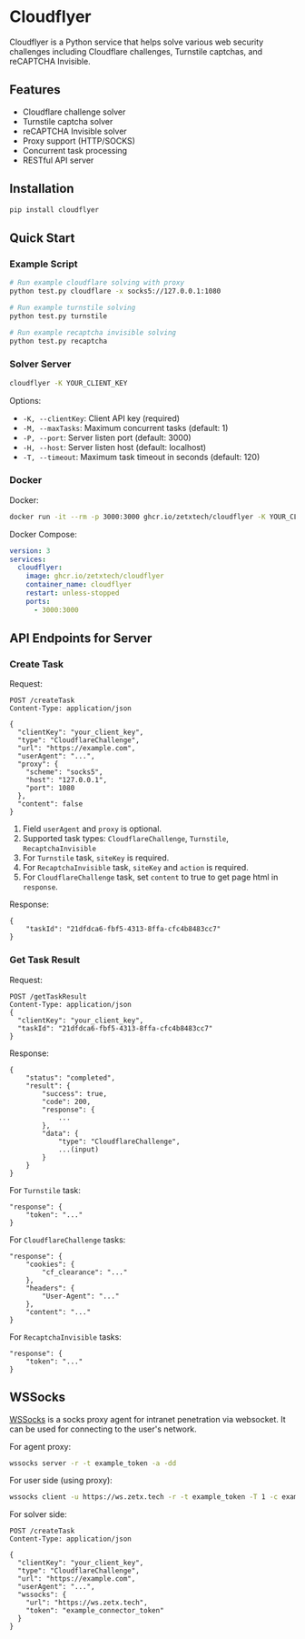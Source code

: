 # Cloudflyer

Cloudflyer is a Python service that helps solve various web security challenges including Cloudflare challenges, Turnstile captchas, and reCAPTCHA Invisible.

## Features

- Cloudflare challenge solver
- Turnstile captcha solver
- reCAPTCHA Invisible solver
- Proxy support (HTTP/SOCKS)
- Concurrent task processing
- RESTful API server

## Installation

```bash
pip install cloudflyer
```

## Quick Start

### Example Script

```bash
# Run example cloudflare solving with proxy
python test.py cloudflare -x socks5://127.0.0.1:1080

# Run example turnstile solving
python test.py turnstile

# Run example recaptcha invisible solving
python test.py recaptcha
```

### Solver Server

```bash
cloudflyer -K YOUR_CLIENT_KEY
```

Options:
- `-K, --clientKey`: Client API key (required)
- `-M, --maxTasks`: Maximum concurrent tasks (default: 1)
- `-P, --port`: Server listen port (default: 3000)
- `-H, --host`: Server listen host (default: localhost)
- `-T, --timeout`: Maximum task timeout in seconds (default: 120)

### Docker

Docker:

```bash
docker run -it --rm -p 3000:3000 ghcr.io/zetxtech/cloudflyer -K YOUR_CLIENT_KEY
```

Docker Compose:

```yaml
version: 3
services:
  cloudflyer:
    image: ghcr.io/zetxtech/cloudflyer
    container_name: cloudflyer
    restart: unless-stopped
    ports:
      - 3000:3000
```

## API Endpoints for Server

### Create Task

Request:

```
POST /createTask
Content-Type: application/json

{
  "clientKey": "your_client_key",
  "type": "CloudflareChallenge",
  "url": "https://example.com",
  "userAgent": "...",
  "proxy": {
    "scheme": "socks5",
    "host": "127.0.0.1",
    "port": 1080
  },
  "content": false
}
```

1. Field `userAgent` and `proxy` is optional.
2. Supported task types: `CloudflareChallenge`, `Turnstile`, `RecaptchaInvisible`
3. For `Turnstile` task, `siteKey` is required.
4. For `RecaptchaInvisible` task, `siteKey` and `action` is required.
5. For `CloudflareChallenge` task, set `content` to true to get page html in `response`.

Response:

```
{
    "taskId": "21dfdca6-fbf5-4313-8ffa-cfc4b8483cc7"
}
```

### Get Task Result

Request:

```
POST /getTaskResult
Content-Type: application/json
{
  "clientKey": "your_client_key",
  "taskId": "21dfdca6-fbf5-4313-8ffa-cfc4b8483cc7"
}
```

Response:

```
{
    "status": "completed",
    "result": {
        "success": true,
        "code": 200,
        "response": {
            ...
        },
        "data": {
            "type": "CloudflareChallenge",
            ...(input)
        }
    }
}
```

For `Turnstile` task:

```
"response": {
    "token": "..."
}
```

For `CloudflareChallenge` tasks:

```
"response": {
    "cookies": {
        "cf_clearance": "..."
    },
    "headers": {
        "User-Agent": "..."
    },
    "content": "..."
}
```

For `RecaptchaInvisible` tasks:

```
"response": {
    "token": "..."
}
```

## WSSocks

[WSSocks](https://github.com/zetxtech/wssocks) is a socks proxy agent for intranet penetration via websocket. It can be used for connecting to the user's network.

For agent proxy:

```bash
wssocks server -r -t example_token -a -dd
```

For user side (using proxy):

```bash
wssocks client -u https://ws.zetx.tech -r -t example_token -T 1 -c example_connector_token -dd -E -x socks5://127.0.0.1:1080
```

For solver side:

```
POST /createTask
Content-Type: application/json

{
  "clientKey": "your_client_key",
  "type": "CloudflareChallenge",
  "url": "https://example.com",
  "userAgent": "...",
  "wssocks": {
    "url": "https://ws.zetx.tech",
    "token": "example_connector_token"
  }
}
```
